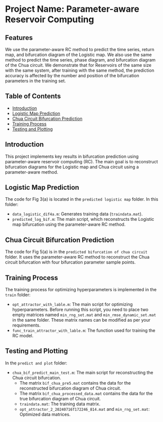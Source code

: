 # **Project Name**: Parameter-aware Reservoir Computing

## **Features**
We use the parameter-aware RC method to predict the time series, return map, and bifurcation diagram of the Logistic map. We also use the same method to predict the time series, phase diagram, and bifurcation diagram of the Chua circuit. We demonstrate that for Reservoirs of the same size with the same system, after training with the same method, the prediction accuracy is affected by the number and position of the bifurcation parameters in the training set.

## **Table of Contents**
- [Introduction](#introduction)
- [Logistic Map Prediction](#logistic-map-prediction)
- [Chua Circuit Bifurcation Prediction](#chua-circuit-bifurcation-prediction)
- [Training Process](#training-process)
- [Testing and Plotting](#testing-and-plotting)

## **Introduction**
This project implements key results in bifurcation prediction using parameter-aware reservoir computing (RC). The main goal is to reconstruct bifurcation diagrams for the Logistic map and Chua circuit using a parameter-aware method.

## **Logistic Map Prediction**
The code for Fig 3(a) is located in the `predicted logistic map` folder. In this folder:
- `data_logistic_dif4a.m`: Generates training data (`traindata.mat`).
- `predicted_log_bif.m`: The main script, which reconstructs the Logistic map bifurcation using the parameter-aware RC method.

## **Chua Circuit Bifurcation Prediction**
The code for Fig 5(a) is in the `predicted bifurcation of chua circuit` folder. It uses the parameter-aware RC method to reconstruct the Chua circuit bifurcation with four bifurcation parameter sample points.

## **Training Process**
The training process for optimizing hyperparameters is implemented in the `train` folder:
- `opt_attractor_with_lable.m`: The main script for optimizing hyperparameters. Before running this script, you need to place two empty matrices named `min_rng_set.mat` and `min_rmse_dynamic_set.mat` in the same folder. These matrix names can be modified as per your requirements.
- `func_train_attractor_with_lable.m`: The function used for training the RC model.

## **Testing and Plotting**
In the `predict and plot` folder:
- `chua_bif_predict_main_test.m`: The main script for reconstructing the Chua circuit bifurcation.
  - The matrix `bif_chua_pre5.mat` contains the data for the reconstructed bifurcation diagram of Chua circuit.
  - The matrix `bif_chua_processed_data.mat` contains the data for the true bifurcation diagram of Chua circuit.
  - `traindata.mat`: The training data matrix.
  - `opt_attractor_2_20240716T172246_814.mat` and `min_rng_set.mat`: Optimized data matrices.
